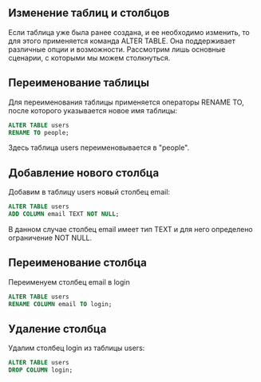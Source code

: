 ## Изменение таблиц и столбцов

Если таблица уже была ранее создана, и ее необходимо изменить, то для этого применяется команда ALTER TABLE. Она поддерживает различные опции и возможности. Рассмотрим лишь основные сценарии, с которыми мы можем столкнуться.

## Переименование таблицы

Для переименования таблицы применяется операторы RENAME TO, после которого указывается новое имя таблицы:

```sql
ALTER TABLE users
RENAME TO people;
```
Здесь таблица users переименовывается в "people".

## Добавление нового столбца

Добавим в таблицу users новый столбец email:
```sql
ALTER TABLE users
ADD COLUMN email TEXT NOT NULL;
```
В данном случае столбец email имеет тип TEXT и для него определено ограничение NOT NULL.

## Переименование столбца

Переименуем столбец email в login
```sql
ALTER TABLE users
RENAME COLUMN email TO login;
```
## Удаление столбца

Удалим столбец login из таблицы users:
```sql
ALTER TABLE users
DROP COLUMN login;
```